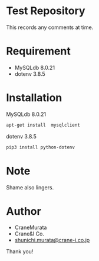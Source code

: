 # Test Repository

 This records any comments at time.
 
# Requirement

* MySQLdb 8.0.21
* dotenv 3.8.5

# Installation

MySQLdb 8.0.21
```bash
apt-get install  mysqlclient
```

dotenv 3.8.5
```bash
pip3 install python-dotenv
```

# Note

Shame also lingers.

# Author

* CraneMurata
* Crane&I Co.
* shunichi.murata@crane-i.co.jp

Thank you!
